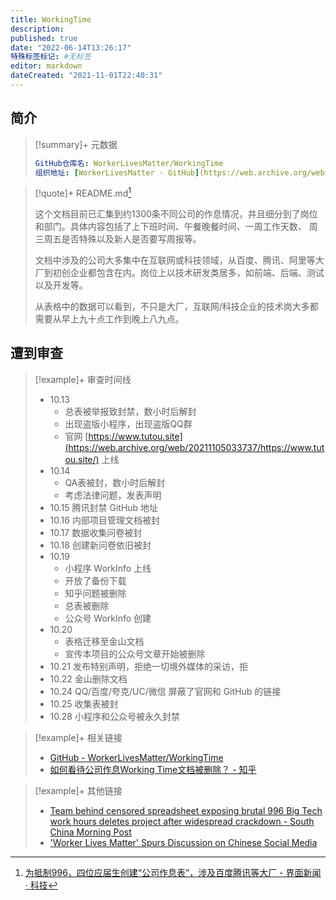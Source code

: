 ```yaml
---
title: WorkingTime
description:
published: true
date: "2022-06-14T13:26:17"
特殊标签标记: #无标签
editor: markdown
dateCreated: "2021-11-01T22:40:31"
---
```


## 简介

> [!summary]+ 元数据
>
> ```YAML
> GitHub仓库名: WorkerLivesMatter/WorkingTime 
> 组织地址: [WorkerLivesMatter · GitHub](https://web.archive.org/web/20211105033734/https://github.com/WorkerLivesMatter)
> ```

> [!quote]+ README.md[^jmn]
>
> 这个文档目前已汇集到约1300条不同公司的作息情况，并且细分到了岗位和部门。具体内容包括了上下班时间、午餐晚餐时间、一周工作天数、 周三周五是否特殊以及新人是否要写周报等。
>
> 文档中涉及的公司大多集中在互联网或科技领域，从百度、腾讯、阿里等大厂到初创企业都包含在内。岗位上以技术研发类居多，如前端、后端、测试以及开发等。
>
> 从表格中的数据可以看到，不只是大厂，互联网/科技企业的技术岗大多都需要从早上九十点工作到晚上八九点。

[^jmn]: [为抵制996，四位应届生创建“公司作息表”，涉及百度腾讯等大厂 - 界面新闻 · 科技](https://web.archive.org/web/20211029192822/https://www.jiemian.com/article/6701562.html)

## 遭到审查

> [!example]+ 审查时间线
>
> +   10.13
>     +   总表被举报致封禁，数小时后解封
>     +   出现盗版小程序，出现盗版QQ群
>     +   官网 [https://www.tutou.site](https://web.archive.org/web/20211105033737/https://www.tutou.site/) 上线
> +   10.14
>     +   QA表被封，数小时后解封
>     +   考虑法律问题，发表声明
> +   10.15 腾讯封禁 GitHub 地址
> +   10.16 内部项目管理文档被封
> +   10.17 数据收集问卷被封
> +   10.18 创建新问卷依旧被封
> +   10.19
>     +   小程序 WorkInfo 上线
>     +   开放了备份下载
>     +   知乎问题被删除
>     +   总表被删除
>     +   公众号 WorkInfo 创建
> +   10.20
>     +   表格迁移至金山文档
>     +   宣传本项目的公众号文章开始被删除
> +   10.21 发布特别声明，拒绝一切境外媒体的采访，拒
> +   10.22 金山删除文档
> +   10.24 QQ/百度/夸克/UC/微信 屏蔽了官网和 GitHub 的链接
> +   10.25 收集表被封
> +   10.28 小程序和公众号被永久封禁

> [!example]+ 相关链接
>
> + [GitHub - WorkerLivesMatter/WorkingTime](https://web.archive.org/web/20211029182152/https://github.com/WorkerLivesMatter/WorkingTime)
> + [如何看待公司作息Working Time文档被删除？ - 知乎](https://web.archive.org/web/20211101143200/https://www.zhihu.com/question/493416916)

> [!example]+ 其他链接
>
> + [Team behind censored spreadsheet exposing brutal 996 Big Tech work hours deletes project after widespread crackdown - South China Morning Post](https://web.archive.org/web/20211106004924/https://www.scmp.com/tech/tech-trends/article/3155039/team-behind-censored-spreadsheet-exposing-brutal-996-big-tech-work)
> + ['Worker Lives Matter' Spurs Discussion on Chinese Social Media](https://web.archive.org/web/20211105133507/https://radiichina.com/worker-lives-matter/)

<!--
[ZhangNanBei Profile - githubmemory](https://web.archive.org/web/20211106025716/https://githubmemory.com/@ZhangNanBei)
[ZhangNanBei (秃头才能变强) · GitHub](https://web.archive.org/web/20211104111017/https://github.com/ZhangNanBei)
-->
